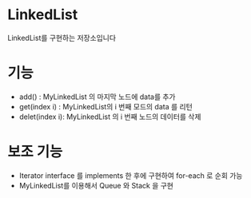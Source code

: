 # LinkedList
LinkedList를 구현하는 저장소입니다

# 기능
- add() : MyLinkedList 의 마지막 노드에 data를 추가
- get(index i) : MyLinkedList의 i 번째 모드의 data 를 리턴
- delet(index i): MyLinkedList 의 i 번째 노드의 데이터를 삭제

# 보조 기능
- Iterator interface 를 implements 한 후에 구현하여 for-each 로 순회 가능
- MyLinkedList를 이용해서 Queue 와 Stack 을 구현
